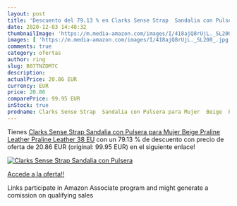 ```yaml
---
layout: post
title: 'Descuento del 79.13 % en Clarks Sense Strap  Sandalia con Pulsera'
date: 2020-12-03 14:48:32
thumbnailImage: 'https://m.media-amazon.com/images/I/418ajQ8rUjL._SL200_.jpg'
images: [ 'https://m.media-amazon.com/images/I/418ajQ8rUjL._SL200_.jpg' ]
comments: true
category: ofertas
author: ring
slug: B07TNZDM7C
description:
actualPrice: 20.86 EUR
currency: EUR
price: 20.86
comparePrice: 99.95 EUR
inStock: true
prodname: Clarks Sense Strap  Sandalia con Pulsera para Mujer  Beige  Praline Leather Praline Leather   38 EU
---
```


Tienes [Clarks Sense Strap  Sandalia con Pulsera para Mujer  Beige  Praline Leather Praline Leather   38 EU](https://www.amazon.es/dp/B07TNZDM7C/?tag=tolees-21) con un 79.13 % de descuento con precio de oferta de 20.86 EUR (original: 99.95 EUR) en el siguiente enlace!

[![Clarks Sense Strap  Sandalia con Pulsera](https://m.media-amazon.com/images/I/418ajQ8rUjL._SL200_.jpg)](https://www.amazon.es/dp/B07TNZDM7C/?tag=tolees-21)

[Accede a la oferta!!](https://www.amazon.es/dp/B07TNZDM7C/?tag=tolees-21)

Links participate in Amazon Associate program and might generate a comission on qualifying sales


